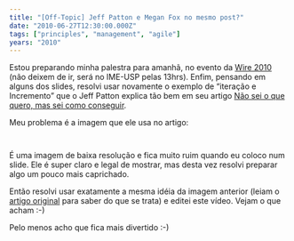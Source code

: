 ```yaml
---
title: "[Off-Topic] Jeff Patton e Megan Fox no mesmo post?"
date: "2010-06-27T12:30:00.000Z"
tags: ["principles", "management", "agile"]
years: "2010"
---
```


<p></p>
<p>Estou preparando minha palestra para amanhã, no evento da <a href="http://wire2010.rise.com.br/">Wire 2010</a> (não deixem de ir, será no <span class="caps">IME</span>-<span class="caps">USP</span> pelas 13hrs). Enfim, pensando em alguns dos slides, resolvi usar novamente o exemplo de “iteração e Incremento” que o Jeff Patton explica tão bem em seu artigo <a href="/2008/02/10/tradu-o-n-o-sei-o-que-quero-mas-sei-como-conseguir">Não sei o que quero, mas sei como conseguir</a>.</p>
<p>Meu problema é a imagem que ele usa no artigo:</p>
<p><img src="http://s3.amazonaws.com/akitaonrails/assets/2008/2/10/incrementing.jpg" srcset="http://s3.amazonaws.com/akitaonrails/assets/2008/2/10/incrementing.jpg 2x" alt=""></p>
<p><img src="http://s3.amazonaws.com/akitaonrails/assets/2008/2/10/iterating.jpg" srcset="http://s3.amazonaws.com/akitaonrails/assets/2008/2/10/iterating.jpg 2x" alt=""></p>
<p></p>
<p></p>
<p>É uma imagem de baixa resolução e fica muito ruim quando eu coloco num slide. Ele é super claro e legal de mostrar, mas desta vez resolvi preparar algo um pouco mais caprichado.</p>
<p>Então resolvi usar exatamente a mesma idéia da imagem anterior (leiam o <a href="/2008/02/10/tradu-o-n-o-sei-o-que-quero-mas-sei-como-conseguir">artigo original</a> para saber do que se trata) e editei este vídeo. Vejam o que acham :-)</p>
<div id="playerIuRYBvadYDpA"></div>
<script type="text/javascript">
  jwplayer('playerIuRYBvadYDpA').setup({
    file: 'https://s3.amazonaws.com/videos-akitaonrails/Akitaonrails-AgileMashupJeffPattonMeganFox983.flv',
    title: 'Jeff Patton e Megan Fox',
    width: '100%',
    aspectratio: '4:3'
  });
</script>
<p>Pelo menos acho que fica mais divertido :-)</p>
<p></p>